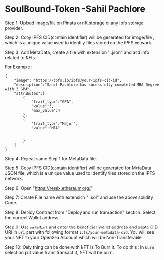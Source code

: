 ﻿# SoulBound-Token -Sahil Pachlore


Step 1: Upload image/file on Pinata or nft.storage or any ipfs storage provider.

Step 2: Copy IPFS CID(contain identifier) will be generated for image/file , which is a unique value used to identify files stored on the IPFS network.

Step 3: Add MetaData, create a file with extension " .json" and add info related to NFts.

For Example : 

```
{
    "image": "https://ipfs.io/ipfs/your-ipfs-cid-id",
    "description":"Sahil Pachlore has sucessfully completed MBA Degree with 3 GPA",
    "attributes":[
        {
            "trait_type":"GPA",
            "value":3,
            "max_value":4
        },
        {
            "trait_type":"Major",
            "value":"MBA"


        }
    ]
}
```
Step 4: Repeat same Step 1 for MetaData file.

Step 5: Copy IPFS CID(contain identifier) will be generated for MetaData JSON file, which is a unique value used to identify files stored on the IPFS network.

Step 6: Open "https://remix.ethereum.org/"

Step 7: Create File name with extension " .sol" and use the above solidity Code.

Step 8: Deploy Contract from "Deploy and run transaction" section. Select the correct Wallet address.

Step 9: Use ```safeMint``` and enter the beneficiar wallet address and paste CID URI in ```uri``` part with following format ```ipfs/your-metadata-cid```. You will see your NFT to your OpenSea Account which will be Non-Transferable.

Step 10: Only thing can be done with NFT is To Burn it. To do this : In ```burn``` selection put value ```0``` and transact it, NFT will be burn.




